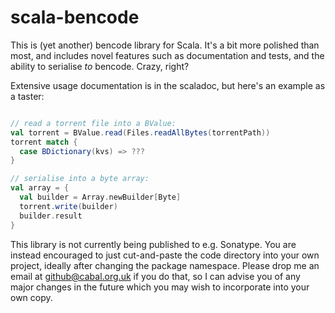 # scala-bencode

This is (yet another) bencode library for Scala. It's a bit more polished than
most, and includes novel features such as documentation and tests, and the
ability to serialise *to* bencode. Crazy, right?

Extensive usage documentation is in the scaladoc, but here's an example as a
taster:

```Scala

// read a torrent file into a BValue:
val torrent = BValue.read(Files.readAllBytes(torrentPath))
torrent match {
  case BDictionary(kvs) => ???
}

// serialise into a byte array:
val array = {
  val builder = Array.newBuilder[Byte]
  torrent.write(builder)
  builder.result
}

```

This library is not currently being published to e.g. Sonatype. You are instead
encouraged to just cut-and-paste the code directory into your own project,
ideally after changing the package namespace. Please drop me an email at
github@cabal.org.uk if you do that, so I can advise you of any major changes in
the future which you may wish to incorporate into your own copy.

